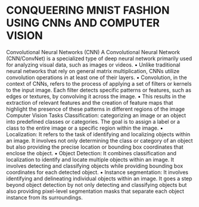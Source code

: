 # CONQUEERING MNIST FASHION USING CNNs AND COMPUTER VISION
Convolutional Neural Networks (CNN)
A Convolutional Neural Network (CNN/ConvNet) is a specialized type of deep neural network primarily used for analyzing visual data, such as images or 
videos. 
▪ Unlike traditional neural networks that rely on general matrix multiplication, CNNs utilize convolution operations in at least one of their layers.
▪ Convolution, in the context of CNNs, refers to the process of applying a set of filters or kernels to the input image. Each filter detects specific patterns or 
features, such as edges or textures, by convolving it across the image. 
▪ This results in the extraction of relevant features and the creation of feature maps that highlight the presence of these patterns in different regions of the 
image
Computer Vision Tasks
Classification: categorizing an image or an object into predefined classes or categories. The goal is to assign a label or a class to the entire image or a 
specific region within the image.
▪ Localization: It refers to the task of identifying and localizing objects within an image. It involves not only determining the class or category of an object but 
also providing the precise location or bounding box coordinates that enclose the object.
▪ Object Detection: It combines classification and localization to identify and locate multiple objects within an image. It involves detecting and classifying 
objects while providing bounding box coordinates for each detected object. 
▪ Instance segmentation: It involves identifying and delineating individual objects within an image. It goes a step beyond object detection by not only 
detecting and classifying objects but also providing pixel-level segmentation masks that separate each object instance from its surroundings.


